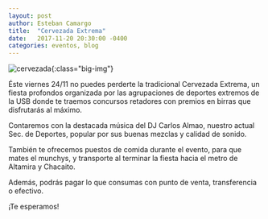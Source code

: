 ```yaml
---
layout: post
author: Esteban Camargo
title:  "Cervezada Extrema"
date:   2017-11-20 20:30:00 -0400
categories: eventos, blog
---
```


![cervezada](https://gdurl.com/Fkvf){:class="big-img"}

Éste viernes 24/11 no puedes perderte la tradicional Cervezada Extrema, un fiesta profondos organizada por las agrupaciones de deportes extremos de la USB donde te traemos concursos retadores con premios en birras que disfrutarás al máximo.

Contaremos con la destacada música del DJ Carlos Almao, nuestro actual Sec. de Deportes, popular por sus buenas mezclas y calidad de sonido.

También te ofrecemos puestos de comida durante el evento, para que mates el munchys, y transporte al terminar la fiesta hacia el metro de Altamira y Chacaito.

Además, podrás pagar lo que consumas con punto de venta, transferencia o efectivo. 

¡Te esperamos!